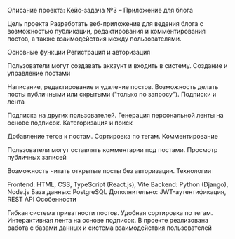 Описание проекта: Кейс-задача №3 – Приложение для блога

Цель проекта
Разработать веб-приложение для ведения блога с возможностью публикации, редактирования и комментирования постов, а также взаимодействия между пользователями.

Основные функции
Регистрация и авторизация

Пользователи могут создавать аккаунт и входить в систему.
Создание и управление постами

Написание, редактирование и удаление постов.
Возможность делать посты публичными или скрытыми ("только по запросу").
Подписки и лента

Подписка на других пользователей.
Генерация персональной ленты на основе подписок.
Категоризация и поиск

Добавление тегов к постам.
Сортировка по тегам.
Комментирование

Пользователи могут оставлять комментарии под постами.
Просмотр публичных записей

Возможность читать открытые посты без авторизации.
Технологии

Frontend: HTML, CSS, TypeScript (React.js), Vite
Backend: Python (Django), Node.js
База данных: PostgreSQL
Дополнительно: JWT-аутентификация, REST API
Особенности

Гибкая система приватности постов.
Удобная сортировка по тегам.
Интерактивная лента на основе подписок.
В проекте реализована работа с базами данных и система взаимодействия пользователей
